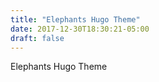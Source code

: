 ```yaml
---
title: "Elephants Hugo Theme"
date: 2017-12-30T18:30:21-05:00
draft: false
---
```


Elephants Hugo Theme